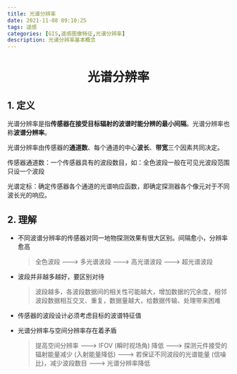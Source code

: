 ```yaml
---
title: 光谱分辨率
date: 2021-11-08 09:10:25
tags: 遥感
categories: [GIS,遥感图像特征,光谱分辨率]
description: 光谱分辨率基本概念
---
```


<h1>
	<span id="光谱分辨率">
		<center>光谱分辨率</center>
	</span>
</h1>

## 1. 定义

光谱分辨率是指**传感器在接受目标辐射的波谱时能分辨的最小间隔**。光谱分辨率也称**波谱分辨率**。

光谱分辨率由传感器的**通道数**、每个通道的中心**波长**、**带宽**三个因素共同决定。

传感器通道数：一个传感器具有的波段数目，如：全色波段一般在可见光波段范围只设一个波段

光谱定标：确定传感器各个通道的光谱响应函数，即确定探测器各个像元对于不同波长光的响应。

## 2. 理解

+ 不同波谱分辨率的传感器对同一地物探测效果有很大区别。间隔愈小，分辨率愈高

  > 全色波段 ---> 多光谱波段 ---> 高光谱波段 ---> 超光谱波段

+ 波段并非越多越好，要区别对待

  > 波段越多，各波段数据间的相关性可能越大，增加数据的冗余度，相邻波段数据相互交叉、重复，数据量越大，给数据传输、处理带来困难 

+ 传感器的波段设计必须考虑目标的波谱特征值

+ 光谱分辨率与空间分辨率存在着矛盾

  > 提高空间分辨率 ---> IFOV (瞬时视场角) 降低 ---> 探测元件接受的辐射能量减少 (入射能量降低)  ---> 若保证不同波段的光谱能量 (信噪比)，减少波段数目 ---> 光谱分辨率降低

